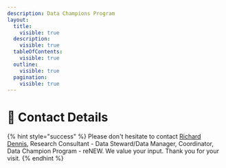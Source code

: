 ```yaml
---
description: Data Champions Program
layout:
  title:
    visible: true
  description:
    visible: true
  tableOfContents:
    visible: true
  outline:
    visible: true
  pagination:
    visible: true
---
```


# 🔴 Contact Details

{% hint style="success" %}
Please don't hesitate to contact [Richard Dennis](mailto:richard.dennis@sund.ku.dk), Research Consultant - Data Steward/Data Manager, Coordinator, Data Champion Program - reNEW. We value your input. Thank you for your visit.
{% endhint %}
